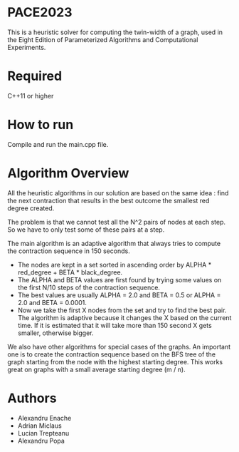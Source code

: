 # PACE2023

This is a heuristic solver for computing the twin-width of a graph, used in the Eight Edition of Parameterized Algorithms and Computational Experiments.

# Required

C++11 or higher

# How to run

Compile and run the main.cpp file.

# Algorithm Overview

All the heuristic algorithms in our solution are based on the same idea : find the next contraction that results in the best outcome the smallest red degree created.

The problem is that we cannot test all the N^2 pairs of nodes at each step. So we have to only test some of these pairs at a step.

The main algorithm is an adaptive algorithm that always tries to compute the contraction sequence in 150 seconds.
 * The nodes are kept in a set sorted in ascending order by ALPHA * red_degree + BETA * black_degree.
 * The ALPHA and BETA values are first found by trying some values on the first N/10 steps of the contraction sequence.
 * The best values are usually ALPHA = 2.0 and BETA = 0.5 or ALPHA = 2.0 and BETA = 0.0001.
 * Now we take the first X nodes from the set and try to find the best pair. The algorithm is adaptive because it changes the X based on the current time. If it is estimated that it will take more than 150 second X gets smaller, otherwise bigger.

We also have other algorithms for special cases of the graphs. An important one is to create the contraction sequence based on the BFS tree of the graph starting from the node with the highest starting degree. This works great on graphs with a small average starting degree (m / n).

# Authors

  * Alexandru Enache
  * Adrian Miclaus
  * Lucian Trepteanu
  * Alexandru Popa
